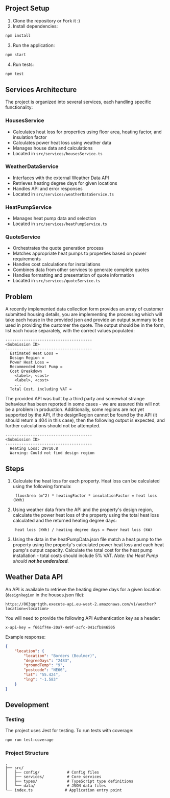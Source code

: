## Project Setup

1. Clone the repository or Fork it :)
2. Install dependencies:
```bash
npm install
```

3. Run the application:
```bash
npm start
```

4. Run tests:
```bash
npm test
```

## Services Architecture

The project is organized into several services, each handling specific functionality:

### HousesService
- Calculates heat loss for properties using floor area, heating factor, and insulation factor
- Calculates power heat loss using weather data
- Manages house data and calculations
- Located in `src/services/housesService.ts`

### WeatherDataService
- Interfaces with the external Weather Data API
- Retrieves heating degree days for given locations
- Handles API and error responses
- Located in `src/services/weatherDataService.ts`

### HeatPumpService
- Manages heat pump data and selection
- Located in `src/services/heatPumpService.ts`

### QuoteService
- Orchestrates the quote generation process
- Matches appropriate heat pumps to properties based on power requirements
- Handles cost calculations for installations
- Combines data from other services to generate complete quotes
- Handles formatting and presentation of quote information
- Located in `src/services/quoteService.ts`

## Problem

A recently implemented data collection form provides an array of customer submitted housing details, you are implementing the processing which will take each house in the provided json and provide an output summary to be used in providing the customer the quote. The output should be in the form, list each house separately, with the correct values populated:

```
--------------------------------------
<Submission ID>
--------------------------------------
  Estimated Heat Loss = 
  Design Region = 
  Power Heat Loss = 
  Recommended Heat Pump = 
  Cost Breakdown
    <label>, <cost>
    <label>, <cost>
    ...
  Total Cost, including VAT = 
```

The provided API was built by a third party and somewhat strange behaviour has been reported in some cases - we are assured this will not be a problem in production. Additionally, some regions are not yet supported by the API, if the designRegion cannot be found by the API (it should return a 404 in this case), then the following output is expected, and further calculations should not be attempted.

```
--------------------------------------
<Submission ID>
--------------------------------------
  Heating Loss: 29710.8
  Warning: Could not find design region
```

## Steps

1. Calculate the heat loss for each property. Heat loss can be calculated using the following formula:

        floorArea (m^2) * heatingFactor * insulationFactor = heat loss (kWh)

2. Using weather data from the API and the property's design region, calculate the power heat loss of the property using the total heat loss calculated and the returned heating degree days:
        
        heat loss (kWh) / heating degree days = Power heat loss (kW)

3. Using the data in the heatPumpData.json file match a heat pump to the property using the property's calculated power heat loss and each heat pump's output capacity. Calculate the total cost for the heat pump installation - total costs should include 5% VAT.
    *Note: the Heat Pump should **not be undersized**.*


## Weather Data API

An API is available to retrieve the heating degree days for a given location (`designRegion` in the houses.json file):
```
https://063qqrtqth.execute-api.eu-west-2.amazonaws.com/v1/weather?location=<location>
```

You will need to provide the following API Authentication key as a header:
```
x-api-key = f661f74e-20a7-4e9f-acfc-041cfb846505
```

Example response:

```json
{
    "location": {
        "location": "Borders (Boulmer)",
        "degreeDays": "2483",
        "groundTemp": "9",
        "postcode": "NE66",
        "lat": "55.424",
        "lng": "-1.583"
    }
}
```

## Development

### Testing
The project uses Jest for testing. To run tests with coverage:
```bash
npm run test:coverage
```

### Project Structure
```
.
├── src/
│   ├── config/            # Config files
│   ├── services/          # Core services
│   ├── types/             # TypeScript type definitions
│   └── data/              # JSON data files
└── index.ts              # Application entry point
```
